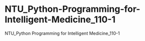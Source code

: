 # NTU_Python-Programming-for-Intelligent-Medicine_110-1
NTU_Python Programming for Intelligent Medicine_110-1
